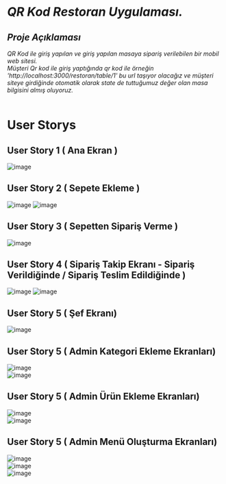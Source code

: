 # *QR Kod Restoran Uygulaması.*
## *Proje Açıklaması*
 *QR Kod ile giriş yapılan ve giriş yapılan masaya sipariş verilebilen bir mobil web sitesi.*<br/>
 *Müşteri Qr kod ile giriş yaptığında qr kod ile örneğin 'http://localhost:3000/restoran/table/1' bu url taşıyor olacağız
 ve müşteri siteye girdiğinde otomatik olarak state de tuttuğumuz değer olan masa bilgisini almış oluyoruz.*<br/><br/>
# User Storys
## User Story 1 ( Ana Ekran )
![image](https://user-images.githubusercontent.com/52455771/211342633-24294bb2-1e09-4488-b329-16c4bb77c3ca.png)<br/>
## User Story 2 ( Sepete Ekleme )
![image](https://user-images.githubusercontent.com/52455771/211342856-ab5d7556-9440-49b5-8316-15735d099742.png)
![image](https://user-images.githubusercontent.com/52455771/211342864-bc104de2-4615-4de0-b30f-b1fca3470590.png)<br/>
## User Story 3 ( Sepetten Sipariş Verme )
![image](https://user-images.githubusercontent.com/52455771/211343100-90b474f2-cf89-4fb5-8267-339e865e0516.png)<br/>
## User Story 4 ( Sipariş Takip Ekranı - Sipariş Verildiğinde / Sipariş Teslim Edildiğinde )
![image](https://user-images.githubusercontent.com/52455771/211343304-c1f01686-77f6-4958-905c-57f03fdc685e.png)
![image](https://user-images.githubusercontent.com/52455771/211343670-c7e6bd93-9753-447e-bebf-9273434cae6c.png)<br/>
## User Story 5 ( Şef Ekranı)
![image](https://user-images.githubusercontent.com/52455771/211343976-90849456-372e-4526-b573-29ee57236329.png)<br/>
## User Story 5 ( Admin Kategori Ekleme Ekranları)
![image](https://user-images.githubusercontent.com/52455771/211344232-649af946-b93c-41c1-8c61-7ad8ae818590.png)<br/>
![image](https://user-images.githubusercontent.com/52455771/211344239-bed11f3c-a24a-4a59-91f0-dbbe6d3b44f6.png)<br/>
## User Story 5 ( Admin Ürün Ekleme Ekranları)
![image](https://user-images.githubusercontent.com/52455771/211344320-c116ed0f-dafd-4832-8aef-f4e9c751ef4f.png)<br/>
![image](https://user-images.githubusercontent.com/52455771/211344345-db5db13d-e5ca-49c6-b8a1-f89cf9546500.png)<br/>
## User Story 5 ( Admin Menü Oluşturma Ekranları)
![image](https://user-images.githubusercontent.com/52455771/211344502-aaaf22bb-9dd6-40f2-9212-0a1851420ed9.png)<br/>
![image](https://user-images.githubusercontent.com/52455771/211344517-d09962f5-7dff-403d-9538-6f3cf51687fe.png)<br/>
![image](https://user-images.githubusercontent.com/52455771/211344532-a45aa8eb-b031-44d2-a8f6-0214b23840b4.png)<br/>
